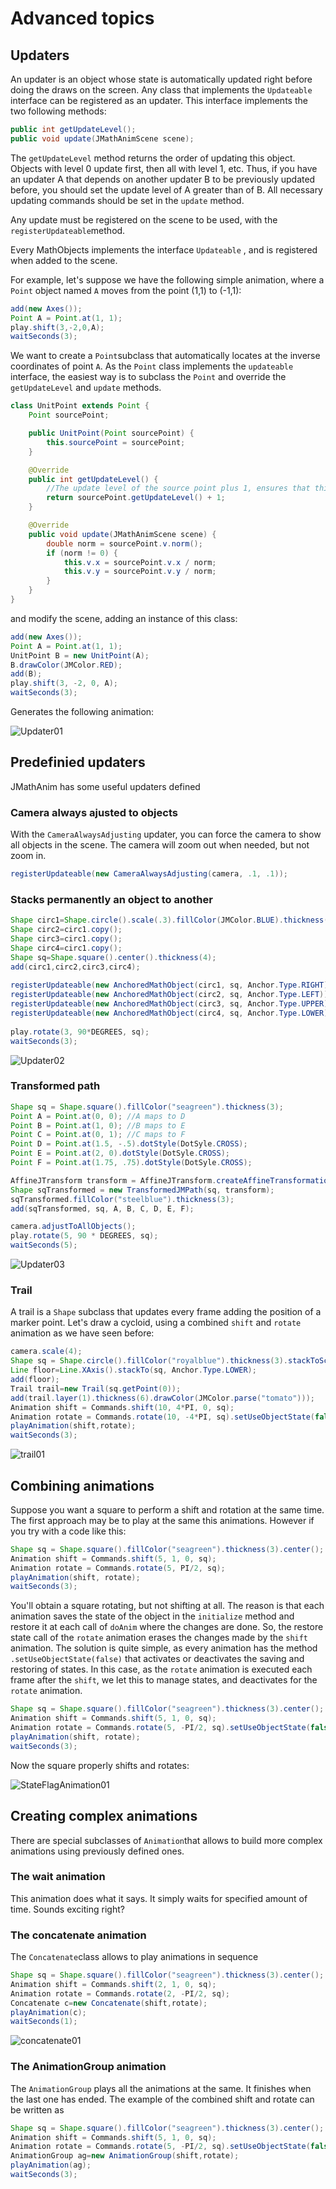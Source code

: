 # Advanced topics

## Updaters

An updater is an object whose state is automatically updated right before doing the draws on the screen. Any class that implements the `Updateable` interface can be registered as an updater. This interface implements the two following methods:

```java
public int getUpdateLevel();
public void update(JMathAnimScene scene);
```

The `getUpdateLevel` method returns the order of updating this object. Objects with level 0 update first, then all with level 1, etc. Thus, if you have an updater  A that depends on another updater B to be previously updated before, you should set the update level of A greater than of B. All necessary updating commands should be set in the `update` method.

Any update must be registered on the scene to be used, with the `registerUpdateable`method.

Every MathObjects implements the interface `Updateable` , and is registered when added to the scene.	

For example, let's suppose we have the following simple animation, where a `Point` object named `A` moves from the point (1,1) to (-1,1):

```java
add(new Axes());
Point A = Point.at(1, 1);
play.shift(3,-2,0,A);
waitSeconds(3);
```

We want to create a `Point`subclass that automatically locates at the inverse coordinates of point `A`. As the `Point` class implements the `updateable` interface, the easiest way is to subclass the `Point` and override the `getUpdateLevel` and `update` methods.

```java
class UnitPoint extends Point {
    Point sourcePoint;

    public UnitPoint(Point sourcePoint) {
        this.sourcePoint = sourcePoint;
    }

    @Override
    public int getUpdateLevel() {
        //The update level of the source point plus 1, ensures that this object is updated after the source object
        return sourcePoint.getUpdateLevel() + 1;
    }

    @Override
    public void update(JMathAnimScene scene) {
        double norm = sourcePoint.v.norm();
        if (norm != 0) {
            this.v.x = sourcePoint.v.x / norm;
            this.v.y = sourcePoint.v.y / norm;
        }
    }
}
```

and modify the scene, adding an instance of this class:

```java
add(new Axes());
Point A = Point.at(1, 1);
UnitPoint B = new UnitPoint(A);
B.drawColor(JMColor.RED);
add(B);
play.shift(3, -2, 0, A);
waitSeconds(3);
```

Generates the following animation:

![Updater01](Updater01.gif)

## Predefinied updaters

JMathAnim has some useful updaters defined

### Camera always ajusted to objects

With the `CameraAlwaysAdjusting`  updater, you can force the camera to show all objects in the scene. The camera will zoom out when needed, but not zoom in.

```java
registerUpdateable(new CameraAlwaysAdjusting(camera, .1, .1));
```

### Stacks permanently an object to another

```java
Shape circ1=Shape.circle().scale(.3).fillColor(JMColor.BLUE).thickness(3);
Shape circ2=circ1.copy();
Shape circ3=circ1.copy();
Shape circ4=circ1.copy();
Shape sq=Shape.square().center().thickness(4);
add(circ1,circ2,circ3,circ4);
        
registerUpdateable(new AnchoredMathObject(circ1, sq, Anchor.Type.RIGHT));
registerUpdateable(new AnchoredMathObject(circ2, sq, Anchor.Type.LEFT));
registerUpdateable(new AnchoredMathObject(circ3, sq, Anchor.Type.UPPER));
registerUpdateable(new AnchoredMathObject(circ4, sq, Anchor.Type.LOWER));
        
play.rotate(3, 90*DEGREES, sq);
waitSeconds(3);
```

![Updater02](Updater02.gif)

### Transformed path 

```java
Shape sq = Shape.square().fillColor("seagreen").thickness(3);
Point A = Point.at(0, 0); //A maps to D
Point B = Point.at(1, 0); //B maps to E
Point C = Point.at(0, 1); //C maps to F
Point D = Point.at(1.5, -.5).dotStyle(DotSyle.CROSS);
Point E = Point.at(2, 0).dotStyle(DotSyle.CROSS);
Point F = Point.at(1.75, .75).dotStyle(DotSyle.CROSS);

AffineJTransform transform = AffineJTransform.createAffineTransformation(A, B, C, D, E, F, 1);
Shape sqTransformed = new TransformedJMPath(sq, transform);
sqTransformed.fillColor("steelblue").thickness(3);
add(sqTransformed, sq, A, B, C, D, E, F);

camera.adjustToAllObjects();
play.rotate(5, 90 * DEGREES, sq);
waitSeconds(5);
```

![Updater03](Updater03.gif)

### Trail

A trail is a `Shape` subclass that updates every frame adding the position of a marker point.  Let's draw a cycloid, using a combined `shift` and `rotate` animation as we have seen before:

```java
camera.scale(4);
Shape sq = Shape.circle().fillColor("royalblue").thickness(3).stackToScreen(Anchor.Type.LEFT).rotate(-90*DEGREES);
Line floor=Line.XAxis().stackTo(sq, Anchor.Type.LOWER);
add(floor);
Trail trail=new Trail(sq.getPoint(0));
add(trail.layer(1).thickness(6).drawColor(JMColor.parse("tomato")));
Animation shift = Commands.shift(10, 4*PI, 0, sq);
Animation rotate = Commands.rotate(10, -4*PI, sq).setUseObjectState(false);
playAnimation(shift,rotate);
waitSeconds(3);
```



![trail01](trail01.gif)

## Combining animations

Suppose you want a square to perform a shift and rotation at the same time. The first approach may be to play at the same this animations. However if you try with a code like this:

```java
Shape sq = Shape.square().fillColor("seagreen").thickness(3).center();
Animation shift = Commands.shift(5, 1, 0, sq);
Animation rotate = Commands.rotate(5, PI/2, sq);
playAnimation(shift, rotate);
waitSeconds(3);
```

You'll obtain a square rotating, but not shifting at all. The reason is that each animation saves the state of the object in the `initialize` method and restore it at each call of `doAnim` where the changes are done. So, the restore state call of the `rotate` animation erases the changes made by the `shift` animation. The solution is quite simple, as every animation has the method `.setUseObjectState(false)` that activates or deactivates the saving and restoring of states. In this case, as the `rotate` animation is executed each frame after the `shift`, we let this to manage states, and deactivates for the `rotate` animation.

```java
Shape sq = Shape.square().fillColor("seagreen").thickness(3).center();
Animation shift = Commands.shift(5, 1, 0, sq);
Animation rotate = Commands.rotate(5, -PI/2, sq).setUseObjectState(false);
playAnimation(shift, rotate);
waitSeconds(3);
```

Now the square properly shifts and rotates:

![StateFlagAnimation01](StateFlagAnimation01.gif)

## Creating complex animations

There are special subclasses of `Animation`that allows to build more complex animations using previously defined ones.

### The wait animation

This animation does what it says. It simply waits for specified amount of time. Sounds exciting right?

### The concatenate animation

The `Concatenate`class allows to play animations in sequence

```java
Shape sq = Shape.square().fillColor("seagreen").thickness(3).center();
Animation shift = Commands.shift(2, 1, 0, sq);
Animation rotate = Commands.rotate(2, -PI/2, sq);
Concatenate c=new Concatenate(shift,rotate);
playAnimation(c);
waitSeconds(1);
```



![concatenate01](concatenate01.gif)

### The AnimationGroup animation

The `AnimationGroup` plays all the animations at the same. It finishes when the last one has ended. The example of the combined shift and rotate can be written as

```java
Shape sq = Shape.square().fillColor("seagreen").thickness(3).center();
Animation shift = Commands.shift(5, 1, 0, sq);
Animation rotate = Commands.rotate(5, -PI/2, sq).setUseObjectState(false);
AnimationGroup ag=new AnimationGroup(shift,rotate);
playAnimation(ag);
waitSeconds(3);
```

